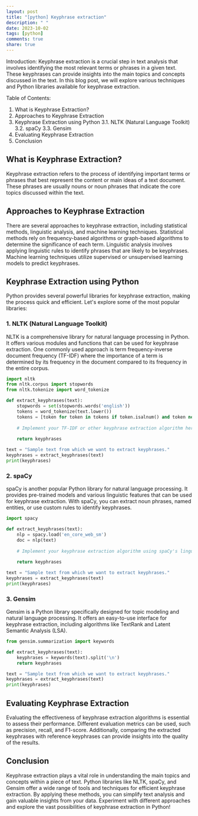 ```yaml
---
layout: post
title: "[python] Keyphrase extraction"
description: " "
date: 2023-10-02
tags: [python]
comments: true
share: true
---
```


Introduction:
Keyphrase extraction is a crucial step in text analysis that involves identifying the most relevant terms or phrases in a given text. These keyphrases can provide insights into the main topics and concepts discussed in the text. In this blog post, we will explore various techniques and Python libraries available for keyphrase extraction.

Table of Contents:
1. What is Keyphrase Extraction?
2. Approaches to Keyphrase Extraction
3. Keyphrase Extraction using Python
    3.1. NLTK (Natural Language Toolkit)
    3.2. spaCy
    3.3. Gensim
4. Evaluating Keyphrase Extraction
5. Conclusion

## What is Keyphrase Extraction?
Keyphrase extraction refers to the process of identifying important terms or phrases that best represent the content or main ideas of a text document. These phrases are usually nouns or noun phrases that indicate the core topics discussed within the text.

## Approaches to Keyphrase Extraction
There are several approaches to keyphrase extraction, including statistical methods, linguistic analysis, and machine learning techniques. Statistical methods rely on frequency-based algorithms or graph-based algorithms to determine the significance of each term. Linguistic analysis involves applying linguistic rules to identify phrases that are likely to be keyphrases. Machine learning techniques utilize supervised or unsupervised learning models to predict keyphrases.

## Keyphrase Extraction using Python
Python provides several powerful libraries for keyphrase extraction, making the process quick and efficient. Let's explore some of the most popular libraries:

### 1. NLTK (Natural Language Toolkit)
NLTK is a comprehensive library for natural language processing in Python. It offers various modules and functions that can be used for keyphrase extraction. One commonly used approach is term frequency-inverse document frequency (TF-IDF) where the importance of a term is determined by its frequency in the document compared to its frequency in the entire corpus.

```python
import nltk
from nltk.corpus import stopwords
from nltk.tokenize import word_tokenize

def extract_keyphrases(text):
    stopwords = set(stopwords.words('english'))
    tokens = word_tokenize(text.lower())
    tokens = [token for token in tokens if token.isalnum() and token not in stopwords]
    
    # Implement your TF-IDF or other keyphrase extraction algorithm here
    
    return keyphrases

text = "Sample text from which we want to extract keyphrases."
keyphrases = extract_keyphrases(text)
print(keyphrases)
```

### 2. spaCy
spaCy is another popular Python library for natural language processing. It provides pre-trained models and various linguistic features that can be used for keyphrase extraction. With spaCy, you can extract noun phrases, named entities, or use custom rules to identify keyphrases.

```python
import spacy

def extract_keyphrases(text):
    nlp = spacy.load('en_core_web_sm')
    doc = nlp(text)
    
    # Implement your keyphrase extraction algorithm using spaCy's linguistic features
    
    return keyphrases

text = "Sample text from which we want to extract keyphrases."
keyphrases = extract_keyphrases(text)
print(keyphrases)
```

### 3. Gensim
Gensim is a Python library specifically designed for topic modeling and natural language processing. It offers an easy-to-use interface for keyphrase extraction, including algorithms like TextRank and Latent Semantic Analysis (LSA).

```python
from gensim.summarization import keywords

def extract_keyphrases(text):
    keyphrases = keywords(text).split('\n')
    return keyphrases

text = "Sample text from which we want to extract keyphrases."
keyphrases = extract_keyphrases(text)
print(keyphrases)
```

## Evaluating Keyphrase Extraction
Evaluating the effectiveness of keyphrase extraction algorithms is essential to assess their performance. Different evaluation metrics can be used, such as precision, recall, and F1-score. Additionally, comparing the extracted keyphrases with reference keyphrases can provide insights into the quality of the results.

## Conclusion
Keyphrase extraction plays a vital role in understanding the main topics and concepts within a piece of text. Python libraries like NLTK, spaCy, and Gensim offer a wide range of tools and techniques for efficient keyphrase extraction. By applying these methods, you can simplify text analysis and gain valuable insights from your data. Experiment with different approaches and explore the vast possibilities of keyphrase extraction in Python!